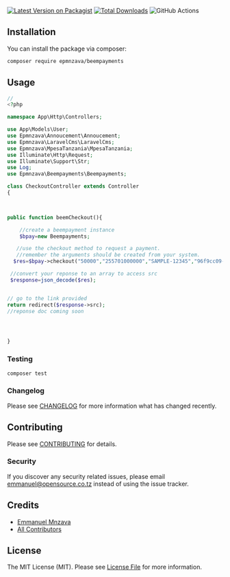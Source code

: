 
[![Latest Version on Packagist](https://img.shields.io/packagist/v/epmnzava/beempayments.svg?style=flat-square)](https://packagist.org/packages/epmnzava/beempayments)
[![Total Downloads](https://img.shields.io/packagist/dt/epmnzava/beempayments.svg?style=flat-square)](https://packagist.org/packages/epmnzava/beempayments)
![GitHub Actions](https://github.com/epmnzava/beempayments/actions/workflows/main.yml/badge.svg)



## Installation

You can install the package via composer:

```bash
composer require epmnzava/beempayments
```

## Usage

```php
// 
<?php

namespace App\Http\Controllers;

use App\Models\User;
use Epmnzava\Annoucement\Annoucement;
use Epmnzava\LaravelCms\LaravelCms;
use Epmnzava\MpesaTanzania\MpesaTanzania;
use Illuminate\Http\Request;
use Illuminate\Support\Str;
use Log;
use Epmnzava\Beempayments\Beempayments;

class CheckoutController extends Controller
{
   


public function beemCheckout(){

	//create a beempayment instance
    $bpay=new Beempayments;

   //use the checkout method to request a payment.
   //remember the arguments should be created from your system.
  $res=$bpay->checkout("50000","255701000000","SAMPLE-12345","96f9cc09-afa0-40cf-928a-d7e2b27b2411");

 //convert your reponse to an array to access src
 $response=json_decode($res);


// go to the link provided
return redirect($response->src);
//reponse doc coming soon




}

```

### Testing

```bash
composer test
```

### Changelog

Please see [CHANGELOG](CHANGELOG.md) for more information what has changed recently.

## Contributing

Please see [CONTRIBUTING](CONTRIBUTING.md) for details.

### Security

If you discover any security related issues, please email emmanuel@opensource.co.tz instead of using the issue tracker.

## Credits

-   [Emmanuel Mnzava](https://github.com/epmnzava)
-   [All Contributors](../../contributors)

## License

The MIT License (MIT). Please see [License File](LICENSE.md) for more information.
